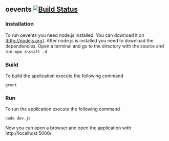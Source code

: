 ## oevents  [![Build Status](https://travis-ci.org/yannisgu/oevents.png?branch=master)](https://travis-ci.org/yannisgu/oevents)

### Installation

To run oevents you need node.js installed. You can downoad it on  [http://nodejs.org].
After node.js is installed you need to download the dependencies. Open a terminal and go to the directory with the source and run:
`npm install -d`

### Build

To build the application execute the following command

`grunt`

### Run

To run the application execute the following command

`node dev.js`

Now you can open a browser and open the application with http://localhost:5000/

